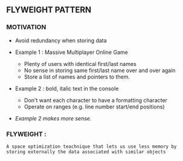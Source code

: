 ## FLYWEIGHT PATTERN

### MOTIVATION

- Avoid redundancy when storing data
- Example 1 : Massive Multiplayer Online Game

    - Plenty of users with identical first/last names
    - No sense in storing same first/last name over and over again
    - Store a list of names and pointers to them.

- Example 2 : bold, italic text in the console

    - Don't want each character to have a formatting character
    - Operate on ranges (e.g. line number start/end positions)

- *Example 2 makes more sense.*

### FLYWEIGHT :
    A space optimization teachnique that lets us use less memory by storing externally the data associated with similar objects

